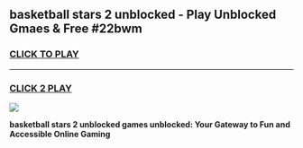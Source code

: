 
## basketball stars 2 unblocked - Play Unblocked Gmaes & Free #22bwm
<h3>
<a href="https://news.freeplayer.one?title=basketball_stars_2_unblocked&ref=03M">CLICK TO PLAY</a></h3>
<hr>

<h3>
<a href="https://news.freeplayer.one?title=basketball_stars_2_unblocked&ref=03M">CLICK 2 PLAY</a>
  
</h3>

<a href="https://news.freeplayer.one?title=basketball_stars_2_unblocked&ref=03M"><img src="https://clearcache.store/games.png"></a>


**basketball stars 2 unblocked games unblocked: Your Gateway to Fun and Accessible Online Gaming**
